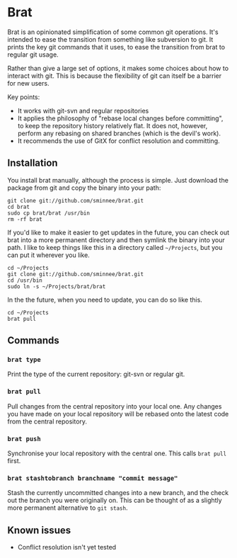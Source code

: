 Brat
====

Brat is an opinionated simplification of some common git operations.  It's intended to ease the transition from something like subversion to git.  It prints the key git commands that it uses, to ease the transition from brat to regular git usage.

Rather than give a large set of options, it makes some choices about how to interact with git. This is because the flexibility of git can itself be a barrier for new users.

Key points:

 * It works with git-svn and regular repositories
 * It applies the philosophy of "rebase local changes before committing", to keep the repository history relatively flat.  It does not, however, perform any rebasing on shared branches (which is the devil's work).
 * It recommends the use of GitX for conflict resolution and committing.

Installation
------------

You install brat manually, although the process is simple.  Just download the package from git and copy the binary into your path:

    git clone git://github.com/sminnee/brat.git
    cd brat
    sudo cp brat/brat /usr/bin
    rm -rf brat
    
If you'd like to make it easier to get updates in the future, you can check out brat into a more permanent directory and then symlink the binary into your path.  I like to keep things like this in a directory called `~/Projects`, but you can put it wherever you like.

    cd ~/Projects
    git clone git://github.com/sminnee/brat.git
    cd /usr/bin
    sudo ln -s ~/Projects/brat/brat
    
In the the future, when you need to update, you can do so like this.

    cd ~/Projects
    brat pull

Commands
--------

### `brat type`

Print the type of the current repository: git-svn or regular git.

### `brat pull`

Pull changes from the central repository into your local one.  Any changes you have made on your local repository will be rebased onto the latest code from the central repository.

### `brat push`

Synchronise your local repository with the central one.  This calls `brat pull` first.

### `brat stashtobranch branchname "commit message"`

Stash the currently uncommitted changes into a new branch, and the check out the branch you were originally on.  This can be thought of as a slightly more permanent alternative to `git stash`.

Known issues
------------

 * Conflict resolution isn't yet tested